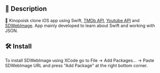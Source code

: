 

## 📖 Description
📱 Kinopoisk clone iOS app using Swift, [TMDb API](https://developers.themoviedb.org/3), [Youtube API](https://developers.google.com/youtube/v3) and [SDWebImage](https://github.com/SDWebImage/SDWebImage). App mainly developed to learn about Swift and working with JSON.

## 🛠 Install
To install SDWebImage using XCode go to File -> Add Packages... -> Paste SDWebImage URL and press "Add Package" at the right bottom corner. 
